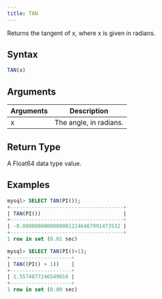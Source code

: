```yaml
---
title: TAN
---
```


Returns the tangent of x, where x is given in radians.

## Syntax

```sql
TAN(x)
```

## Arguments

| Arguments   | Description |
| ----------- | ----------- |
| x | The angle, in radians. |

## Return Type

A Float64 data type value.


## Examples

```sql
mysql> SELECT TAN(PI());
+-------------------------------------+
| TAN(PI())                           |
+-------------------------------------+
| -0.00000000000000012246467991473532 |
+-------------------------------------+
1 row in set (0.01 sec)

mysql> SELECT TAN(PI()+1);
+--------------------+
| TAN((PI() + 1))    |
+--------------------+
| 1.5574077246549016 |
+--------------------+
1 row in set (0.00 sec)
```
